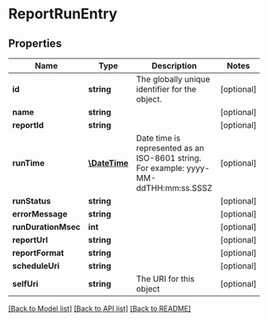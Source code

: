 # ReportRunEntry

## Properties
Name | Type | Description | Notes
------------ | ------------- | ------------- | -------------
**id** | **string** | The globally unique identifier for the object. | [optional] 
**name** | **string** |  | [optional] 
**reportId** | **string** |  | [optional] 
**runTime** | [**\DateTime**](\DateTime.md) | Date time is represented as an ISO-8601 string. For example: yyyy-MM-ddTHH:mm:ss.SSSZ | [optional] 
**runStatus** | **string** |  | [optional] 
**errorMessage** | **string** |  | [optional] 
**runDurationMsec** | **int** |  | [optional] 
**reportUrl** | **string** |  | [optional] 
**reportFormat** | **string** |  | [optional] 
**scheduleUri** | **string** |  | [optional] 
**selfUri** | **string** | The URI for this object | [optional] 

[[Back to Model list]](../README.md#documentation-for-models) [[Back to API list]](../README.md#documentation-for-api-endpoints) [[Back to README]](../README.md)


